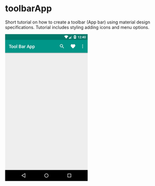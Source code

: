 # toolbarApp
Short tutorial on how to create a toolbar (App bar) using material design specifications. Tutorial includes styling adding icons and menu options.

![alt text](https://github.com/steve1rm/toolbarApp/blob/master/toolbarapp.png "End result of tutorial")
